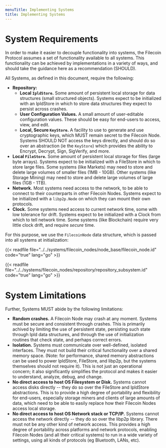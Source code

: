 ```yaml
---
menuTitle: Implementing Systems
title: Implementing Systems
---
```


# System Requirements

In order to make it easier to decouple functionality into systems, the Filecoin Protocol assumes
a set of functionality available to all systems. This functionality can be achieved by implementations
in a variety of ways, and should take the guidance here as a recommendation (SHOULD).

All Systems, as defined in this document, require the following:

- **Repository:**
  - **Local `IpldStore`.** Some amount of persistent local storage for data structures (small structured objects).
    Systems expect to be initialized with an IpldStore in which to store data structures they expect to persist across crashes.
  - **User Configuration Values.** A small amount of user-editable configuration values.
    These should be easy for end-users to access, view, and edit.
  - **Local, Secure `KeyStore`.** A facility to use to generate and use cryptographic keys, which MUST remain secret to the
    Filecoin Node. Systems SHOULD NOT access the keys directly, and should do so over an abstraction (ie the `KeyStore`) which
    provides the ability to Encrypt, Decrypt, Sign, SigVerify, and more.
- **Local `FileStore`.** Some amount of persistent local storage for files (large byte arrays).
  Systems expect to be initialized with a FileStore in which to store large files.
  Some systems (like Markets) may need to store and delete large volumes of smaller files (1MB - 10GB).
  Other systems (like Storage Mining) may need to store and delete large volumes of large files (1GB - 1TB).
- **Network.** Most systems need access to the network, to be able to connect to their counterparts in other Filecoin Nodes.
  Systems expect to be initialized with a `libp2p.Node` on which they can mount their own protocols.
- **Clock.** Some systems need access to current network time, some with low tolerance for drift.
  Systems expect to be initialized with a Clock from which to tell network time. Some systems (like Blockchain)
  require very little clock drift, and require _secure_ time.

For this purpose, we use the `FilecoinNode` data structure, which is passed into all systems at initialization:

{{< readfile file="../../systems/filecoin_nodes/node_base/filecoin_node.id" code="true" lang="go" >}}

{{< readfile file="../../systems/filecoin_nodes/repository/repository_subsystem.id" code="true" lang="go" >}}

# System Limitations

Further, Systems MUST abide by the following limitations:

- **Random crashes.** A Filecoin Node may crash at any moment. Systems must be secure and consistent through crashes.
  This is primarily achived by limiting the use of persistent state, persisting such state through Ipld data structures,
  and through the use of initialization routines that check state, and perhaps correct errors.
- **Isolation.** Systems must communicate over well-defined, isolated interfaces. They must not build their critical
  functionality over a shared memory space. (Note: for performance, shared memory abstractions can be used to power
  IpldStore, FileStore, and libp2p, but the systems themselves should not require it). This is not just an operational
  concern; it also significantly simplifies the protocol and makes it easier to understand, analyze, debug, and change.
- **No direct access to host OS Filesystem or Disk.** Systems cannot access disks directly -- they do so over the FileStore
  and IpldStore abstractions. This is to provide a high degree of portability and flexibility for end-users, especially
  storage miners and clients of large amounts of data, which need to be able to easily replace how their Filecoin Nodes
  access local storage.
- **No direct access to host OS Network stack or TCP/IP.** Systems cannot access the network directly -- they do so over the
  libp2p library. There must not be any other kind of network access. This provides a high degree of portability across
  platforms and network protocols, enabling Filecoin Nodes (and all their critical systems) to run in a wide variety of
  settings, using all kinds of protocols (eg Bluetooth, LANs, etc).
